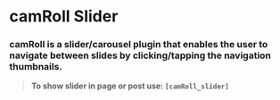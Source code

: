 # camRoll Slider

### camRoll is a slider/carousel plugin that enables the user to navigate between slides by clicking/tapping the navigation thumbnails.

> **To show slider in page or post use: `[camRoll_slider]`**